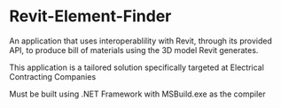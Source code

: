# Revit-Element-Finder
An application that uses interoperablility with Revit, through its provided API, to produce bill of materials using the 3D model Revit generates.

This application is a tailored solution specifically targeted at Electrical Contracting Companies

Must be built using .NET Framework with MSBuild.exe as the compiler
